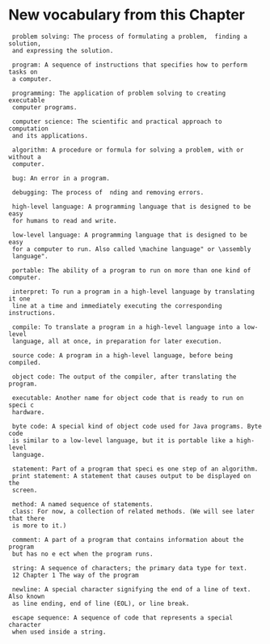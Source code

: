 # New vocabulary from this Chapter 
     problem solving: The process of formulating a problem,  finding a solution,
     and expressing the solution.
     
     program: A sequence of instructions that specifies how to perform tasks on
     a computer.
     
     programming: The application of problem solving to creating executable
     computer programs.
     
     computer science: The scientific and practical approach to computation
     and its applications.
     
     algorithm: A procedure or formula for solving a problem, with or without a
     computer.
     
     bug: An error in a program.
     
     debugging: The process of  nding and removing errors.
     
     high-level language: A programming language that is designed to be easy
     for humans to read and write.
     
     low-level language: A programming language that is designed to be easy
     for a computer to run. Also called \machine language" or \assembly
     language".
     
     portable: The ability of a program to run on more than one kind of computer.
     
     interpret: To run a program in a high-level language by translating it one
     line at a time and immediately executing the corresponding instructions.
     
     compile: To translate a program in a high-level language into a low-level
     language, all at once, in preparation for later execution.
     
     source code: A program in a high-level language, before being compiled.
     
     object code: The output of the compiler, after translating the program.
     
     executable: Another name for object code that is ready to run on speci c
     hardware.
     
     byte code: A special kind of object code used for Java programs. Byte code
     is similar to a low-level language, but it is portable like a high-level
     language.
     
     statement: Part of a program that speci es one step of an algorithm.
     print statement: A statement that causes output to be displayed on the
     screen.
     
     method: A named sequence of statements.
     class: For now, a collection of related methods. (We will see later that there
     is more to it.)
     
     comment: A part of a program that contains information about the program
     but has no e ect when the program runs.
     
     string: A sequence of characters; the primary data type for text.
     12 Chapter 1 The way of the program
     
     newline: A special character signifying the end of a line of text. Also known
     as line ending, end of line (EOL), or line break.
     
     escape sequence: A sequence of code that represents a special character
     when used inside a string.
